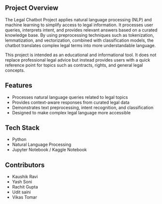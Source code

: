 ## Project Overview  
The Legal Chatbot Project applies natural language processing (NLP) and machine learning to simplify access to legal information. It processes user queries, interprets intent, and provides relevant answers based on a curated knowledge base. By using preprocessing techniques such as tokenization, lemmatization, and vectorization, combined with classification models, the chatbot translates complex legal terms into more understandable language.  

This project is intended as an educational and informational tool. It does not replace professional legal advice but instead provides users with a quick reference point for topics such as contracts, rights, and general legal concepts.  

## Features  
- Processes natural language queries related to legal topics  
- Provides context-aware responses from curated legal data  
- Demonstrates text preprocessing, intent recognition, and classification  
- Designed to make complex legal language more accessible  

## Tech Stack  
- Python  
- Natural Language Processing 
- Jupyter Notebook / Kaggle Notebook
  
## Contributors
- Kaushik Ravi
- Yash Soni
- Rachit Gupta
- Udit saini
- Vikas Tomar
